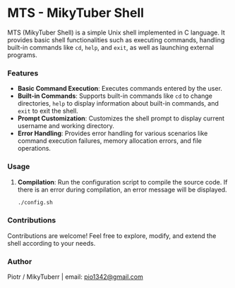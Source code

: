 # MTS - MikyTuber Shell

MTS (MikyTuber Shell) is a simple Unix shell implemented in C language. It provides basic shell functionalities such as executing commands, handling built-in commands like `cd`, `help`, and `exit`, as well as launching external programs.

### Features
- **Basic Command Execution**: Executes commands entered by the user.
- **Built-in Commands**: Supports built-in commands like `cd` to change directories, `help` to display information about built-in commands, and `exit` to exit the shell.
- **Prompt Customization**: Customizes the shell prompt to display current username and working directory.
- **Error Handling**: Provides error handling for various scenarios like command execution failures, memory allocation errors, and file operations.

### Usage
1. **Compilation**: Run the configuration script to compile the source code. If there is an error during compilation, an error message will be displayed.
   ```bash
   ./config.sh

### Contributions
Contributions are welcome! Feel free to explore, modify, and extend the shell according to your needs. 

### Author
Piotr / MikyTuberr | email: pio1342@gmail.com
